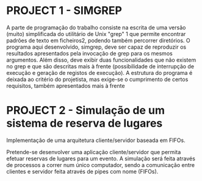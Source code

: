 # PROJECT 1 - SIMGREP
A parte de programação do trabalho consiste na escrita de uma versão (muito) simplificada do utilitário de
Unix "grep" 1 que permite encontrar padrões de texto em ficheiros2, podendo também percorrer diretórios.
O programa aqui desenvolvido, simgrep, deve ser capaz de reproduzir os resultados apresentados pela
invocação de grep para os mesmos argumentos. Além disso, deve exibir duas funcionalidades que não
existem no grep e que são descritas mais à frente (possibilidade de interrupção de execução e geração de
registos de execução).
A estrutura do programa é deixada ao critério do projetista, mas exige-se o cumprimento de certos
requisitos, também apresentados mais à frente


# PROJECT 2 - Simulação de um sistema de reserva de lugares
Implementação de uma arquitetura cliente/servidor baseada em FIFOs.

Pretende-se desenvolver uma aplicação cliente/servidor que permita efetuar reservas de lugares para um
evento. A simulação será feita através de processos a correr num único computador, sendo a comunicação
entre clientes e servidor feita através de pipes com nome (FIFOs).

